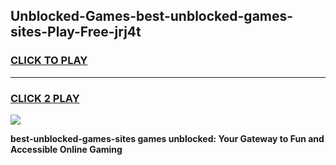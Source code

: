 
## Unblocked-Games-best-unblocked-games-sites-Play-Free-jrj4t
<h3>
<a href="https://premium76.site?title=best-unblocked-games-sites&ref=23A">CLICK TO PLAY</a></h3>
<hr>

<h3>
<a href="https://premium76.site?title=best-unblocked-games-sites&ref=23A">CLICK 2 PLAY</a>
  
</h3>

<a href="https://premium76.site?title=best-unblocked-games-sites&ref=23A"><img src="https://clearcache.store/games.png"></a>


**best-unblocked-games-sites games unblocked: Your Gateway to Fun and Accessible Online Gaming**
